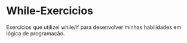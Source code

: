 # While-Exercicios
Exercícios que utilizei while/if para desenvolver minhas habilidades em lógica de programação. 
